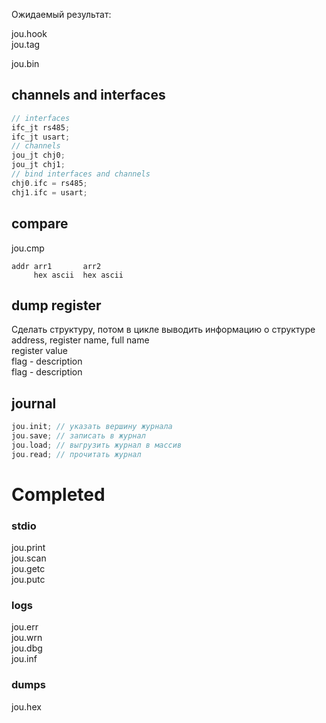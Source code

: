 Ожидаемый результат:

jou.hook <br>
jou.tag <br>

jou.bin <br>

## channels and interfaces
```c
// interfaces
ifc_jt rs485;
ifc_jt usart;
// channels
jou_jt chj0;
jou_jt chj1;
// bind interfaces and channels
chj0.ifc = rs485;
chj1.ifc = usart;
```

## compare

jou.cmp
```
addr arr1       arr2
     hex ascii  hex ascii 
```

## dump register

Сделать структуру, потом в цикле выводить информацию о структуре
address, register name, full name <br>
register value <br>
flag - description <br>
flag - description <br>

## journal
```c
jou.init; // указать вершину журнала
jou.save; // записать в журнал
jou.load; // выгрузить журнал в массив
jou.read; // прочитать журнал
```

<h1>Completed </h1>

### stdio

jou.print <br>
jou.scan <br>
jou.getc <br>
jou.putc <br>

### logs

jou.err <br>
jou.wrn <br>
jou.dbg <br>
jou.inf <br>

### dumps

jou.hex <br>